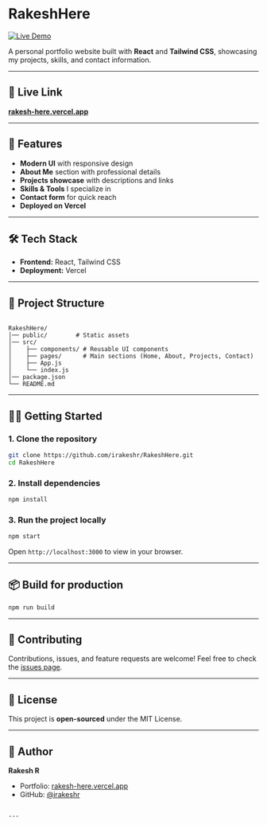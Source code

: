  

 
# RakeshHere

[![Live Demo](https://img.shields.io/badge/Live%20Demo-rakesh--here.vercel.app-brightgreen)](https://rakesh-here.vercel.app)

A personal portfolio website built with **React** and **Tailwind CSS**, showcasing my projects, skills, and contact information.

---

## 🚀 Live Link
**[rakesh-here.vercel.app](https://rakesh-here.vercel.app)**

---

## 📌 Features

- **Modern UI** with responsive design
- **About Me** section with professional details
- **Projects showcase** with descriptions and links
- **Skills & Tools** I specialize in
- **Contact form** for quick reach
- **Deployed on Vercel**

---

## 🛠️ Tech Stack

- **Frontend:** React, Tailwind CSS
- **Deployment:** Vercel

---

## 📂 Project Structure

```

RakeshHere/
│── public/        # Static assets
│── src/
│    ├── components/ # Reusable UI components
│    ├── pages/      # Main sections (Home, About, Projects, Contact)
│    ├── App.js
│    └── index.js
│── package.json
└── README.md

````

---

## 🏃‍♂️ Getting Started

### 1. Clone the repository
```bash
git clone https://github.com/irakeshr/RakeshHere.git
cd RakeshHere
````

### 2. Install dependencies

```bash
npm install
```

### 3. Run the project locally

```bash
npm start
```

Open `http://localhost:3000` to view in your browser.

---

## 📦 Build for production

```bash
npm run build
```

---

## 🤝 Contributing

Contributions, issues, and feature requests are welcome!
Feel free to check the [issues page](https://github.com/irakeshr/RakeshHere/issues).

---

## 📜 License

This project is **open-sourced** under the MIT License.

---

## 👤 Author

**Rakesh R**

* Portfolio: [rakesh-here.vercel.app](https://rakesh-here.vercel.app)
* GitHub: [@irakeshr](https://github.com/irakeshr)

```

---

 
 

